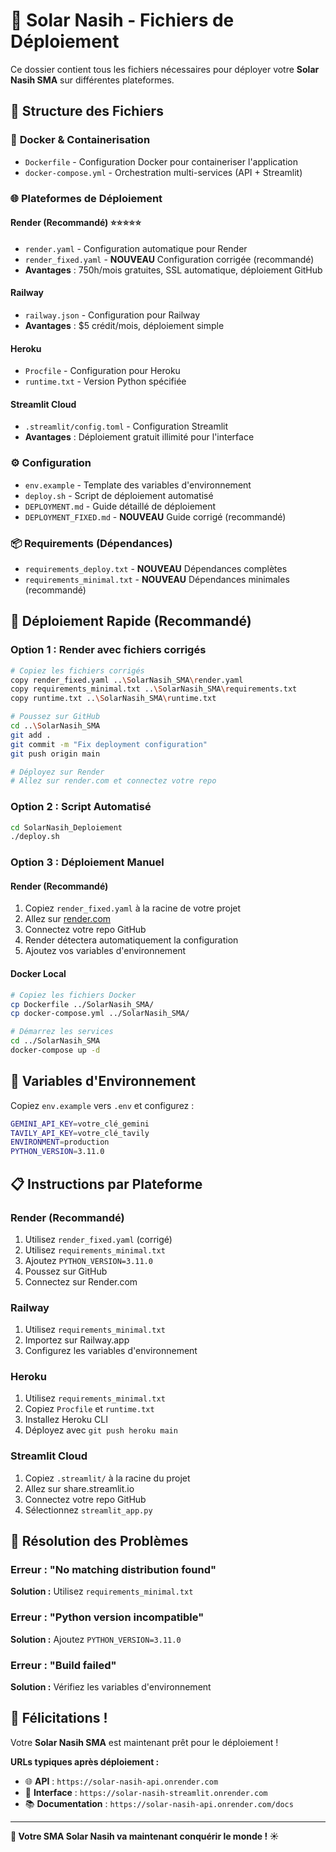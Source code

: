 # 🚀 Solar Nasih - Fichiers de Déploiement

Ce dossier contient tous les fichiers nécessaires pour déployer votre **Solar Nasih SMA** sur différentes plateformes.

## 📁 Structure des Fichiers

### 🐳 **Docker & Containerisation**
- `Dockerfile` - Configuration Docker pour containeriser l'application
- `docker-compose.yml` - Orchestration multi-services (API + Streamlit)

### 🌐 **Plateformes de Déploiement**

#### **Render** (Recommandé) ⭐⭐⭐⭐⭐
- `render.yaml` - Configuration automatique pour Render
- `render_fixed.yaml` - **NOUVEAU** Configuration corrigée (recommandé)
- **Avantages** : 750h/mois gratuites, SSL automatique, déploiement GitHub

#### **Railway**
- `railway.json` - Configuration pour Railway
- **Avantages** : $5 crédit/mois, déploiement simple

#### **Heroku**
- `Procfile` - Configuration pour Heroku
- `runtime.txt` - Version Python spécifiée

#### **Streamlit Cloud**
- `.streamlit/config.toml` - Configuration Streamlit
- **Avantages** : Déploiement gratuit illimité pour l'interface

### ⚙️ **Configuration**
- `env.example` - Template des variables d'environnement
- `deploy.sh` - Script de déploiement automatisé
- `DEPLOYMENT.md` - Guide détaillé de déploiement
- `DEPLOYMENT_FIXED.md` - **NOUVEAU** Guide corrigé (recommandé)

### 📦 **Requirements (Dépendances)**
- `requirements_deploy.txt` - **NOUVEAU** Dépendances complètes
- `requirements_minimal.txt` - **NOUVEAU** Dépendances minimales (recommandé)

## 🎯 **Déploiement Rapide (Recommandé)**

### Option 1 : Render avec fichiers corrigés
```bash
# Copiez les fichiers corrigés
copy render_fixed.yaml ..\SolarNasih_SMA\render.yaml
copy requirements_minimal.txt ..\SolarNasih_SMA\requirements.txt
copy runtime.txt ..\SolarNasih_SMA\runtime.txt

# Poussez sur GitHub
cd ..\SolarNasih_SMA
git add .
git commit -m "Fix deployment configuration"
git push origin main

# Déployez sur Render
# Allez sur render.com et connectez votre repo
```

### Option 2 : Script Automatisé
```bash
cd SolarNasih_Deploiement
./deploy.sh
```

### Option 3 : Déploiement Manuel

#### **Render (Recommandé)**
1. Copiez `render_fixed.yaml` à la racine de votre projet
2. Allez sur [render.com](https://render.com)
3. Connectez votre repo GitHub
4. Render détectera automatiquement la configuration
5. Ajoutez vos variables d'environnement

#### **Docker Local**
```bash
# Copiez les fichiers Docker
cp Dockerfile ../SolarNasih_SMA/
cp docker-compose.yml ../SolarNasih_SMA/

# Démarrez les services
cd ../SolarNasih_SMA
docker-compose up -d
```

## 🔧 **Variables d'Environnement**

Copiez `env.example` vers `.env` et configurez :
```bash
GEMINI_API_KEY=votre_clé_gemini
TAVILY_API_KEY=votre_clé_tavily
ENVIRONMENT=production
PYTHON_VERSION=3.11.0
```

## 📋 **Instructions par Plateforme**

### **Render (Recommandé)**
1. Utilisez `render_fixed.yaml` (corrigé)
2. Utilisez `requirements_minimal.txt`
3. Ajoutez `PYTHON_VERSION=3.11.0`
4. Poussez sur GitHub
5. Connectez sur Render.com

### **Railway**
1. Utilisez `requirements_minimal.txt`
2. Importez sur Railway.app
3. Configurez les variables d'environnement

### **Heroku**
1. Utilisez `requirements_minimal.txt`
2. Copiez `Procfile` et `runtime.txt`
3. Installez Heroku CLI
4. Déployez avec `git push heroku main`

### **Streamlit Cloud**
1. Copiez `.streamlit/` à la racine du projet
2. Allez sur share.streamlit.io
3. Connectez votre repo GitHub
4. Sélectionnez `streamlit_app.py`

## 🐛 **Résolution des Problèmes**

### Erreur : "No matching distribution found"
**Solution :** Utilisez `requirements_minimal.txt`

### Erreur : "Python version incompatible"
**Solution :** Ajoutez `PYTHON_VERSION=3.11.0`

### Erreur : "Build failed"
**Solution :** Vérifiez les variables d'environnement

## 🎉 **Félicitations !**

Votre **Solar Nasih SMA** est maintenant prêt pour le déploiement !

**URLs typiques après déploiement :**
- 🌐 **API** : `https://solar-nasih-api.onrender.com`
- 📱 **Interface** : `https://solar-nasih-streamlit.onrender.com`
- 📚 **Documentation** : `https://solar-nasih-api.onrender.com/docs`

---

**🚀 Votre SMA Solar Nasih va maintenant conquérir le monde ! ☀️** 
